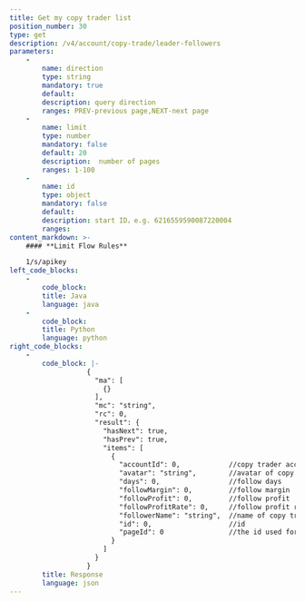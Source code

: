```yaml
---
title: Get my copy trader list
position_number: 30
type: get
description: /v4/account/copy-trade/leader-followers
parameters:
    -
        name: direction
        type: string
        mandatory: true
        default:
        description: query direction
        ranges: PREV-previous page,NEXT-next page
    -
        name: limit
        type: number
        mandatory: false
        default: 20
        description:  number of pages
        ranges: 1-100
    -
        name: id
        type: object
        mandatory: false
        default:
        description: start ID，e.g. 6216559590087220004
        ranges:
content_markdown: >-
    #### **Limit Flow Rules**

    1/s/apikey
left_code_blocks:
    -
        code_block:
        title: Java
        language: java
    -
        code_block:
        title: Python
        language: python
right_code_blocks:
    -
        code_block: |-
                   {
                     "ma": [
                       {}
                     ],
                     "mc": "string",
                     "rc": 0,
                     "result": {
                       "hasNext": true,
                       "hasPrev": true,
                       "items": [
                         {
                           "accountId": 0,            //copy trader account id
                           "avatar": "string",        //avatar of copy trader
                           "days": 0,                 //follow days
                           "followMargin": 0,         //follow margin
                           "followProfit": 0,         //follow profit
                           "followProfitRate": 0,     //follow profit rate
                           "followerName": "string",  //name of copy trader
                           "id": 0,                   //id
                           "pageId": 0                //the id used for pagination query
                         }
                       ]
                     }
                   }
        title: Response
        language: json
---
```


